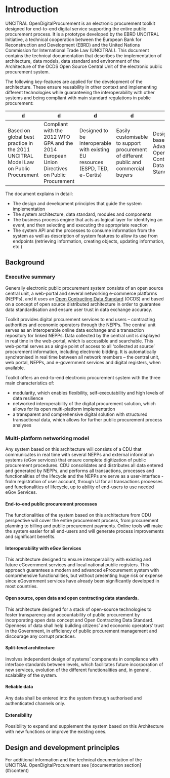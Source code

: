 # Introduction 

UNCITRAL OpenDigitalProcurement is an electronic procurement toolkit designed for end-to-end digital service supporting the entire public procurement process. It is a prototype developed by the EBRD UNCITRAL Initiative, a technical cooperation between the European Bank for Reconstruction and Development (EBRD) and the United Nations Commission for International Trade Law (UNCITRAL). This document contains the technical documentation that describes the implementation of architecture, data models, data standard and environment of the Architecture of the OCDS Open Source Central Unit of the electronic public procurement system.

The following key-features are applied for the development of the architecture. These ensure reusability in other context and implementing different technologies while guaranteeing the interoperability with other systems and being compliant with main standard regulations in public procurement:

 d | d | d |d |d 
------------- | -------------|---|---|---
Based on global best practice in the 2011 UNCITRAL Model Law on Public Procurement | Compliant with the 2012 WTO GPA and the 2014 European Union Directives on Public Procurement |Designed to be interoperable with existing EU resources (ESPD, TED, e-Certis) | Easily customisable to support procurement of different public and commercial buyers | Designed based on  Advanced Open Contracting Data Standard

The document explains in detail:
- The design and development principles that guide the system implementation
- The system architecture, data standard, modules and components
- The business process engine that acts as logical layer for identifying an event, and then selecting and executing the appropriate reaction
- The system API and the processes to consume information from the system as well as description of system features to allow its use from endpoints (retrieving information, creating objects, updating information, etc.)

## Background

### Executive summary

Generally electronic public procurement system consists of an open source central unit, a web-portal and several networking e-commerce platforms (NEPPs), and it uses an [Open Contracting Data Standard](https://standard.open-contracting.org) (OCDS) and based on a concept of open source distributed architecture in order to guarantee data standardisation and ensure user trust in data exchange accuracy.

Toolkit provides digital procurement services to end users – contracting authorities and economic operators through the NEPPs. The central unit serves as an interoperable online data exchange and a transaction repository for linked NEPPs. Data collected by the central unit is displayed in real time in the web-portal, which is accessible and searchable. This web-portal serves as a single point of access to all ‘collected at source’ procurement information, including electronic bidding. It is automatically synchronised in real time between all network members – the central unit, web portal, NEPPs, and e-government services and digital registers, when available.

Toolkit offers an end-to-end electronic procurement system with the three main characteristics of:
- modularity, which enables flexibility, self-executability and high levels of data resilience
- networked interoperability of the digital procurement solution, which allows for its open multi-platform implementation
- a transparent and comprehensive digital solution with structured transactional data, which allows for further public procurement process analyses

### Multi-platform networking model
Any system based on this architecture will consists of a CDU that communicates in real time with several NEPPs and external information systems (eGov services) that ensure complete digitization of public procurement procedures. CDU consolidates and distributes all data entered and generated by NEPPs, and performs all transactions, processes and functionalities of the lifecycle and the NEPPs are serve as a user-interface - frolm registration of user account, through UI for all transactions processes and functionalities of lifecycle, up to ability of end-users to use needed eGov Services.

#### End-to-end public procurement processes
The functionalities of the system based on this architecture from CDU perspective will cover the entire procurement process, from procurement planning to billing and public procurement payments. Online tools will make the system easier for all end-users and will generate process improvements and significant benefits.

#### Interoperability with eGov Services
This architecture designed to ensure interoperability with existing and future eGovernment services and local national public registers. This approach guarantees a modern and advanced eProcurement system with comprehensive functionalities, but without presenting huge risk or expense since eGovernment services have already been significantly developed in most countries.

#### Open source, open data and open contracting data standards.
This architecture designed for a stack of open-source technologies to foster transparency and accountability of public procurement by incorporating open data concept and Open Contracting Data Standard. Openness of data shall help building citizens’ and economic operators’ trust in the Government, in efficiency of public procurement management and discourage any corrupt practices.

#### Split-level architecture
Involves independent design of systems’ components in compliance with interface standards between levels, which facilitates future incorporation of new services, evolution of the different functionalities and, in general, scalability of the system.

#### Reliable data
Any data shall be entered into the system through authorised and authenticated channels only.

#### Extensibility
Possibility to expand and supplement the system based on this Architecture with new functions or improve the existing ones.

## Design and development principles

For additional information and the technical documentation of the UNCITRAL OpenDigitalProcurement see [documentation section] (#/content)
